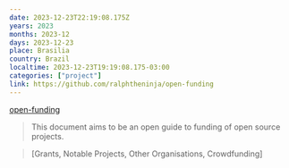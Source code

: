 ```yaml
---
date: 2023-12-23T22:19:08.175Z
years: 2023
months: 2023-12
days: 2023-12-23
place: Brasilia
country: Brazil
localtime: 2023-12-23T19:19:08.175-03:00
categories: ["project"]
link: https://github.com/ralphtheninja/open-funding
---
```

[open-funding](https://github.com/ralphtheninja/open-funding)

> This document aims to be an open guide to funding of open source projects.

> [Grants, Notable Projects, Other Organisations, Crowdfunding]
